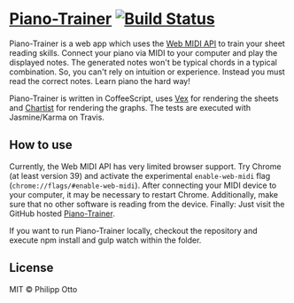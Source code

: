 [Piano-Trainer](http://philippotto.github.io/Piano-Trainer/) [![Build Status](https://travis-ci.org/philippotto/Piano-Trainer.svg?branch=master)](https://travis-ci.org/philippotto/Piano-Trainer)
=============


Piano-Trainer is a web app which uses the [Web MIDI API](http://www.w3.org/TR/webmidi/) to train your sheet reading skills.
Connect your piano via MIDI to your computer and play the displayed notes.
The generated notes won't be typical chords in a typical combination.
So, you can't rely on intuition or experience.
Instead you must read the correct notes.
Learn piano the hard way!


Piano-Trainer is written in CoffeeScript, uses [Vex](https://github.com/0xfe/vexflow) for rendering the sheets and [Chartist](https://github.com/gionkunz/chartist-js) for rendering the graphs.
The tests are executed with Jasmine/Karma on Travis.


## How to use

Currently, the Web MIDI API has very limited browser support.
Try Chrome (at least version 39) and activate the experimental `enable-web-midi` flag (`chrome://flags/#enable-web-midi`).
After connecting your MIDI device to your computer, it may be necessary to restart Chrome.
Additionally, make sure that no other software is reading from the device.
Finally: Just visit the GitHub hosted [Piano-Trainer](http://philippotto.github.io/Piano-Trainer/).

If you want to run Piano-Trainer locally, checkout the repository and execute npm install and gulp watch within the folder.

## License

MIT © Philipp Otto
